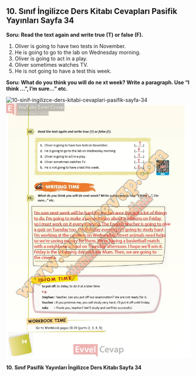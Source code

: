 ## 10. Sınıf İngilizce Ders Kitabı Cevapları Pasifik Yayınları Sayfa 34

**Soru: Read the text again and write true (T) or false (F).**

1. Oliver is going to have two tests in November.  
 2. He is going to go to the lab on Wednesday morning.  
 3. Oliver is going to act in a play.  
 4. Oliver sometimes watches TV.  
 5. He is not going to have a test this week.

**Soru: What do you think you will do ne xt week? Write a paragraph. Use “I think …”, I’m sure…” etc.**

![10-sinif-ingilizce-ders-kitabi-cevaplari-pasifik-sayfa-34]()![10-sinif-ingilizce-ders-kitabi-cevaplari-pasifik-sayfa-34](./image1.webp)

**10. Sınıf Pasifik Yayınları İngilizce Ders Kitabı Sayfa 34**